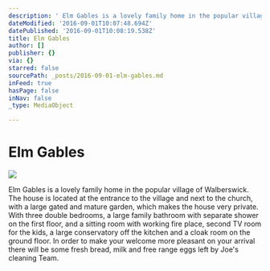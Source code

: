 ```yaml
---
description: ' Elm Gables is a lovely family home in the popular village of Walberswick.  The house is located at the entrance to the village and next to the church, with a large gated and mature garden, which makes the house very private. With three double bedrooms, a large family bathroom with separate shower on the first floor, and a sitting room with working fire place, second TV room for the kids, a large conservatory off the kitchen and a cloak room on the ground floor. In order to make your welcome more pleasant on your arrival there will be some fresh bread, milk and free range eggs left by Joe’s cleaning Team.'
dateModified: '2016-09-01T10:07:48.694Z'
datePublished: '2016-09-01T10:08:19.538Z'
title: Elm Gables
author: []
publisher: {}
via: {}
starred: false
sourcePath: _posts/2016-09-01-elm-gables.md
inFeed: true
hasPage: false
inNav: false
_type: MediaObject

---
```

# Elm Gables
![](https://the-grid-user-content.s3-us-west-2.amazonaws.com/0ffdfbc3-0353-4241-b022-12c56b4b5b5e.jpg)

Elm Gables is a lovely family home in the popular village of Walberswick.   
The house is located at the entrance to the village and next to the church, with a large gated and mature garden, which makes the house very private. With three double bedrooms, a large family bathroom with separate shower on the first floor, and a sitting room with working fire place, second TV room for the kids, a large conservatory off the kitchen and a cloak room on the ground floor. In order to make your welcome more pleasant on your arrival there will be some fresh bread, milk and free range eggs left by Joe's cleaning Team.